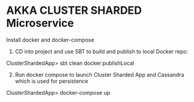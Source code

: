 AKKA CLUSTER SHARDED Microservice
=================================

Install docker and docker-compose

1) CD into project and use SBT to build and publish to local Docker repo:

ClusterShardedApp> sbt clean docker:publishLocal

2) Run docker compose to launch Cluster Sharded App and Cassandra which is used for persistence

ClusterShardedApp> docker-compose up
